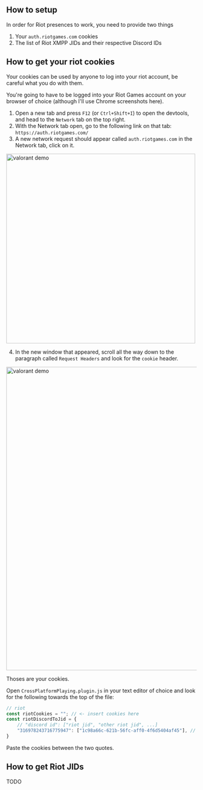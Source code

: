 ## How to setup
In order for Riot presences to work, you need to provide two things
1. Your `auth.riotgames.com` cookies
2. The list of Riot XMPP JIDs and their respective Discord IDs

## How to get your riot cookies
Your cookies can be used by anyone to log into your riot account, be careful what you do with them.

You're going to have to be logged into your Riot Games account on your browser of choice (although I'll use Chrome screenshots here).

1. Open a new tab and press `F12` (or `Ctrl+Shift+I`) to open the devtools, and head to the `Network` tab on the top right.
2. With the Network tab open, go to the following link on that tab: `https://auth.riotgames.com/`
3. A new network request should appear called `auth.riotgames.com` in the Network tab, click on it.

<img src="https://user-images.githubusercontent.com/20621396/134549149-058975d4-5680-42ff-b282-fe6c0f349c5c.png" alt="valorant demo" width="500"/>

4. In the new window that appeared, scroll all the way down to the paragraph called `Request Headers` and look for the `cookie` header.

<img src="https://user-images.githubusercontent.com/20621396/134550706-76d1b5a0-ed45-454f-9f4c-e0740a4c6a27.png" alt="valorant demo" width="800"/>

Thoses are your cookies.  

Open `CrossPlatformPlaying.plugin.js` in your text editor of choice and look for the following towards the top of the file:
```js
// riot
const riotCookies = ""; // <- insert cookies here
const riotDiscordToJid = {
    // "discord id": ["riot jid", "other riot jid", ...]
    "316978243716775947": ["1c98a66c-621b-56fc-aff0-4f6d5404af45"], // example
}
```
Paste the cookies between the two quotes.

## How to get Riot JIDs

TODO
